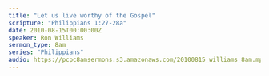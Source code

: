 ```yaml
---
title: "Let us live worthy of the Gospel"
scripture: "Philippians 1:27-28a"
date: 2010-08-15T00:00:00Z
speaker: Ron Williams
sermon_type: 8am
series: "Philippians"
audio: https://pcpc8amsermons.s3.amazonaws.com/20100815_williams_8am.mp3 
---
```



